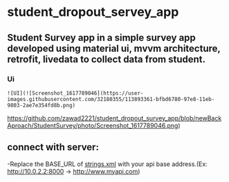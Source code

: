 # student_dropout_servey_app

## Student Survey app in a simple survey app developed using material ui, mvvm architecture, retrofit, livedata to collect data from student.
### Ui
    ![UI](![Screenshot_1617789046](https://user-images.githubusercontent.com/32180355/113893361-bfbd6780-97e8-11eb-9803-2ae7e354fd8b.png)
https://github.com/zawad2221/student_dropout_survey_app/blob/newBackAproach/StudentSurvey/photo/Screenshot_1617789046.png)

## connect with server:
   -Replace the BASE_URL of [strings.xml](https://github.com/zawad2221/student_dropout_servey_app/blob/newBackAproach/StudentSurvey/app/src/newBackAproach/res/values/strings.xml) with your api base address.(Ex: http://10.0.2.2:8000 -> http://www.myapi.com)
